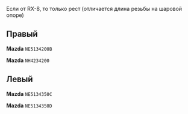 Если от RX-8, то только рест (отличается длина резьбы на шаровой опоре)

## Правый

__Mazda__ `NE5134200B`

__Mazda__ `NH4234200`

## Левый

__Mazda__ `NE5134350C`

__Mazda__ `NE5134350D`